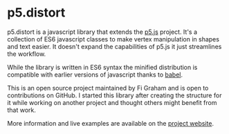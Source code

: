 # p5.distort

p5.distort is a javascript library that extends the [p5.js](http://p5js.org/) project. It's a collection of ES6 javascript classes to make vertex manipulation in shapes and text easier. It doesn't expand the capabilities of p5.js it just streamlines the workflow.


While the library is written in ES6 syntax the minified distribution is compatible with earlier versions of javascript thanks to [babel](https://babeljs.io/).


This is an open source project maintained by Fi Graham and is open to contributions on GitHub. I started this library after creating the structure for it while working on another project and thought others might benefit from that work.

More information and live examples are available on the [project website](https://figraham.github.io/p5.distort).